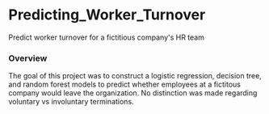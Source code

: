 # Predicting_Worker_Turnover
Predict worker turnover for a fictitious company's HR team

### Overview
The goal of this project was to construct a logistic regression, decision tree, and random forest models to predict whether employees at a fictitous company would leave the organization. No distinction was made regarding voluntary vs involuntary terminations. 


